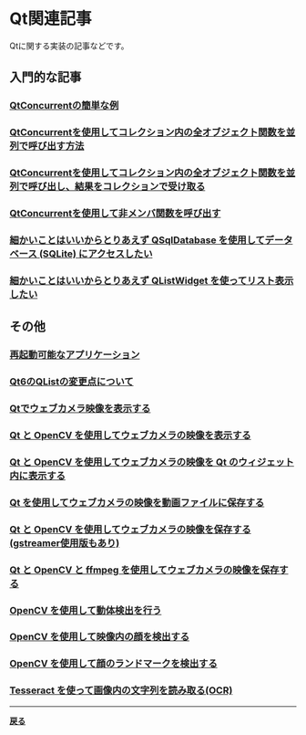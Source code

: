 # Qt関連記事

Qtに関する実装の記事などです。

## 入門的な記事

### **[QtConcurrentの簡単な例](QtConcurrent/QtConcurrent1.md)**

### **[QtConcurrentを使用してコレクション内の全オブジェクト関数を並列で呼び出す方法](QtConcurrent/QtConcurrent2.md)**

### **[QtConcurrentを使用してコレクション内の全オブジェクト関数を並列で呼び出し、結果をコレクションで受け取る](QtConcurrent/QtConcurrent3.md)**

### **[QtConcurrentを使用して非メンバ関数を呼び出す](QtConcurrent/QtConcurrent3.md)**

### **[細かいことはいいからとりあえず QSqlDatabase を使用してデータベース (SQLite) にアクセスしたい](QSqlDatabase/QSqlDatabaseSample.md)**

### **[細かいことはいいからとりあえず QListWidget を使ってリスト表示したい](QListWidget/QListWidgetSample.md)**

## その他

### **[再起動可能なアプリケーション](Misc/RebootableApp.md)**

### **[Qt6のQListの変更点について](Misc/Qt6QList.md)**

### **[Qtでウェブカメラ映像を表示する](QtAndVision/DisplayWebcamVideoWidhtQt.md)**

### **[Qt と OpenCV を使用してウェブカメラの映像を表示する](QtAndVision/DisplayWebcamVideoUsingOpenCVwithQt.md)**

### **[Qt と OpenCV を使用してウェブカメラの映像を Qt のウィジェット内に表示する](QtAndVision/DisplayWebcamVideoUsingOpenCVwithQt2.md)**

### **[Qt を使用してウェブカメラの映像を動画ファイルに保存する](QtAndVision/RecordWebcamVideoWithQt.md)**

### **[Qt と OpenCV を使用してウェブカメラの映像を保存する(gstreamer使用版もあり)](QtAndVision/RecordOpenCVVideo.md)**

### **[Qt と OpenCV と ffmpeg を使用してウェブカメラの映像を保存する](QtAndVision/RecordOpenCVVideoUsingFfmpeg.md)**

### **[OpenCV を使用して動体検出を行う](QtAndVision/MotionDetectionUsingOpenCV.md)**

### **[OpenCV を使用して映像内の顔を検出する](QtAndVision/OpenCVFaceDetect.md)**

### **[OpenCV を使用して顔のランドマークを検出する](QtAndVision/OpenCVFaceLandmark.md)**

### **[Tesseract を使って画像内の文字列を読み取る(OCR)](QtAndVision/OcrImage.md)**

***

**[戻る](../index.md)**
